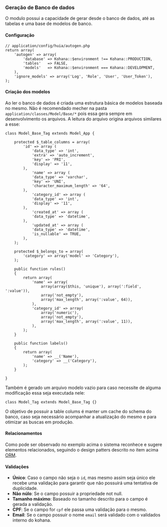 ### Geração de Banco de dados

O modulo possui a capacidade de gerar desde o banco de dados, até as tabelas e uma base de modelos de banco.

#### Configuração

    // application/config/huia/autogen.php
    return array(
        'autogen' => array(
            'database' => Kohana::$environment !== Kohana::PRODUCTION,
            'tables'   => FALSE,
            'models'   => Kohana::$environment === Kohana::DEVELOPMENT,
        ),
        'ignore_models' => array('Log', 'Role', 'User', 'User_Token'),
    );

#### Criação dos modelos

Ao ler o banco de dados é criada uma estrutura básica de modelos baseada no mesmo. Não é recomendado mecher na pasta `application/classes/Model/Base/*` pois essa gera sempre em desenvolvimento os arquivos. A leitura do arquivo origina arquivos similares a esse:

    class Model_Base_Tag extends Model_App {

        protected $_table_columns = array(
            'id' => array (
                'data_type' => 'int',
                'extra' => 'auto_increment',
                'key' => 'PRI',
                'display' => '11',
            ),
                'name' => array (
                'data_type' => 'varchar',
                'key' => 'UNI',
                'character_maximum_length' => '64',
            ),
                'category_id' => array (
                'data_type' => 'int',
                'display' => '11',
            ),
                'created_at' => array (
                'data_type' => 'datetime',
            ),
                'updated_at' => array (
                'data_type' => 'datetime',
                'is_nullable' => TRUE,
            ),
        );

        protected $_belongs_to = array(
            'category' => array('model' => 'Category'),
        );

        public function rules()
        {
            return array(
                'name' => array(
                    array(array($this, 'unique'), array(':field', ':value')),
                    array('not_empty'),
                    array('max_length', array(':value', 64)),
                ),
                'category_id' => array(
                    array('numeric'),
                    array('not_empty'),
                    array('max_length', array(':value', 11)),
                ),
            );
        }

        public function labels()
        {
            return array(
                'name' => __('Name'),
                'category' => __('Category'),
            );
        }

    }

Também é gerado um arquivo modelo vazio para caso necessite de alguma modificação essa seja executada nele:

    class Model_Tag extends Model_Base_Tag {}

O objetivo de possuir a table colums é manter um cache do schema do banco, caso seja necessário acompanhar a atualização do mesmo e para otimizar as buscas em produção.

#### Relacionamentos

Como pode ser observado no exemplo acima o sistema reconhece e sugere elementos relacionados, seguindo o design patters descrito no item acima [ORM](orm).

#### Validações

- **Único**: Caso o campo não seja o `id`, mas mesmo assim seja único ele recebe uma validação para garantir que não possuirá uma tentativa de duplicidade.
- **Não núlo**: Se o campo possuir a propriedade not null.
- **Tamanho máximo**: Baseado no tamanho descrito para o campo é gerada a validação.
- **CPF**: Se o campo for `cpf` ele passa uma validação para o mesmo.
- **Email**: Se o campo possuir o nome `email` será validado com o validados interno do kohana.